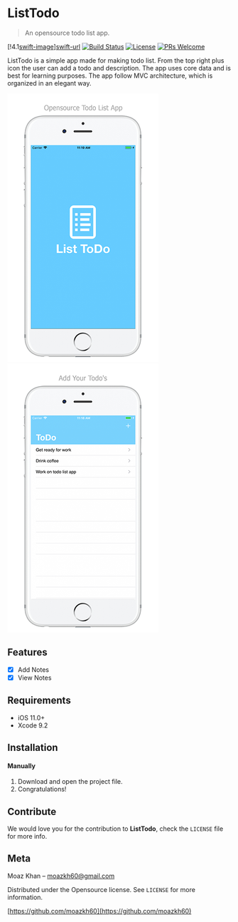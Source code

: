# ListTodo
> An opensource todo list app.

[!4.1[swift-image]][swift-url]
[![Build Status][travis-image]][travis-url]
[![License][license-image]][license-url]
[![PRs Welcome](https://img.shields.io/badge/PRs-welcome-brightgreen.svg?style=flat-square)](http://makeapullrequest.com)

ListTodo is a simple app made for making todo list. From the top right plus icon the user can add a todo and description. The app uses core data and is best for learning purposes. The app follow MVC architecture, which is organized in an elegant way.

![](./Screenshots/loading.png) ![](./Screenshots/home.png)

## Features

- [x] Add Notes
- [x] View Notes

## Requirements

- iOS 11.0+
- Xcode 9.2

## Installation

#### Manually
1. Download and open the project file.  
2. Congratulations!  

## Contribute

We would love you for the contribution to **ListTodo**, check the ``LICENSE`` file for more info.

## Meta

Moaz Khan – moazkh60@gmail.com

Distributed under the Opensource license. See ``LICENSE`` for more information.

[https://github.com/moazkh60](https://github.com/moazkh60)

[swift-image]:https://img.shields.io/badge/swift-3.0-orange.svg
[swift-url]: https://swift.org/
[license-image]: https://img.shields.io/badge/License-MIT-blue.svg
[license-url]: LICENSE
[travis-image]: https://img.shields.io/travis/dbader/node-datadog-metrics/master.svg?style=flat-square
[travis-url]: https://travis-ci.org/dbader/node-datadog-metrics
[codebeat-image]: https://codebeat.co/badges/c19b47ea-2f9d-45df-8458-b2d952fe9dad
[codebeat-url]: https://codebeat.co/projects/github-com-vsouza-awesomeios-com
